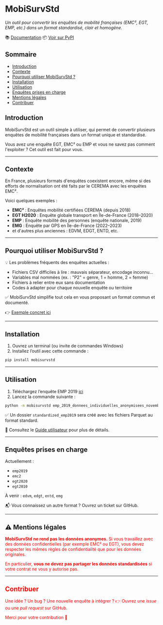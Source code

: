 # MobiSurvStd

*Un outil pour convertir les enquêtes de mobilité françaises (EMC², EGT, EMP, etc.) dans un format
standardisé, clair et homogène.*

📚 [Documentation](https://mobisurvstd.github.io/MobiSurvStd)
📦 [Voir sur PyPI](https://pypi.org/project/mobisurvstd/)

## Sommaire
- [Introduction](#introduction)
- [Contexte](#contexte)
- [Pourquoi utiliser MobiSurvStd ?](#pourquoi-utiliser-mobisurvstd-)
- [Installation](#installation)
- [Utilisation](#utilisation)
- [Enquêtes prises en charge](#enquêtes-prises-en-charge)
- [Mentions légales](#mentions-légales)
- [Contribuer](#contribuer)

## Introduction

MobiSurvStd est un outil simple à utiliser, qui permet de convertir plusieurs enquêtes de mobilité
françaises dans un format unique et standardisé.

Vous avez une enquête EGT, EMC² ou EMP et vous ne savez pas comment l'exploiter ?
Cet outil est fait pour vous.

---

## Contexte

En France, plusieurs formats d'enquêtes coexistent encore, même si des efforts de normalisation ont
été faits par le CEREMA avec les enquêtes EMC².

Voici quelques exemples :

- **EMC²** : Enquêtes mobilité certifiées CEREMA (depuis 2018)
- **EGT H2020** : Enquête globale transport en Île-de-France (2018–2020)
- **EMP** : Enquête mobilité des personnes (enquête nationale, 2019)
- **EMG** : Enquête par GPS en Île-de-France (2022–2023)
- et d'autres plus anciennes : EDVM, EDGT, ENTD, etc.

---

## Pourquoi utiliser MobiSurvStd ?

💡 Les problèmes fréquents des enquêtes actuelles :

- Fichiers CSV difficiles à lire : mauvais séparateur, encodage inconnu...
- Variables mal nommées (ex. : "P2" = genre, 1 = homme, 2 = femme)
- Fichiers à relier entre eux sans documentation
- Codes à adapter pour chaque nouvelle enquête ou territoire

✅ MobiSurvStd simplifie tout cela en vous proposant un format commun et documenté.

👉 [Exemple concret ici](https://mobisurvstd.github.io/MobiSurvStd/problem-example.html)

---

## Installation

1. Ouvrez un terminal (ou invite de commandes Windows)
2. Installez l’outil avec cette commande :

```bash
pip install mobisurvstd
```

---

## Utilisation

1. Téléchargez l’enquête EMP 2019 [ici](https://www.statistiques.developpement-durable.gouv.fr/resultats-detailles-de-lenquete-mobilite-des-personnes-de-2019)
2. Lancez la commande suivante :

```bash
python -m mobisurvstd emp_2019_donnees_individuelles_anonymisees_novembre2024.zip standardized_emp2019 --survey-type emp2019
```

✅ Un dossier `standardized_emp2019` sera créé avec les fichiers Parquet au format standard.

🔎 Consultez le [Guide utilisateur](https://mobisurvstd.github.io/MobiSurvStd/howto.html) pour plus
de détails.

---

## Enquêtes prises en charge

Actuellement :

* `emp2019`
* `emc2`
* `egt2020`
* `egt2010`

À venir : `edvm`, `edgt`, `entd`, `emg`

📬 Vous connaissez un autre format ? Ouvrez un ticket sur GitHub.

---

## ⚠️ Mentions légales

<span style="color:red">
<strong>MobiSurvStd ne rend pas les données anonymes.</strong>
Si vous travaillez avec des données confidentielles (par exemple EMC² ou EGT), vous devez respecter
les mêmes règles de confidentialité que pour les données originales.

En particulier, <strong>vous ne devez pas partager les données standardisées</strong> si votre
contrat ne vous y autorise pas.
</span>

---

## Contribuer

Une idée ? Un bug ? Une nouvelle enquête à intégrer ?
👉 Ouvrez une *issue* ou une *pull request* sur GitHub.

Merci pour votre contribution 🚀
